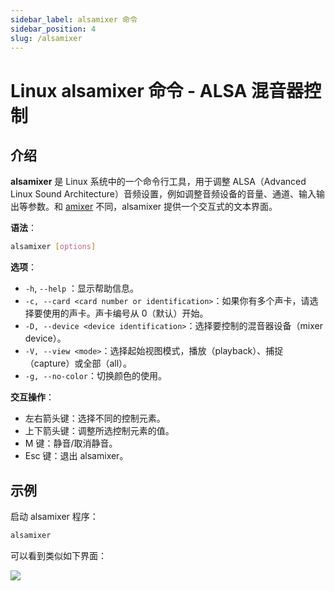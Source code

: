 ```yaml
---
sidebar_label: alsamixer 命令
sidebar_position: 4
slug: /alsamixer
---
```


# Linux alsamixer 命令 - ALSA 混音器控制



## 介绍

**alsamixer** 是 Linux 系统中的一个命令行工具，用于调整 ALSA（Advanced Linux Sound Architecture）音频设置，例如调整音频设备的音量、通道、输入输出等参数。和 [amixer](/linux-command/amixer) 不同，alsamixer 提供一个交互式的文本界面。

**语法**：

```bash
alsamixer [options]
```

**选项**：

- `-h`, `--help` ：显示帮助信息。
- `-c, --card <card number or identification>`：如果你有多个声卡，请选择要使用的声卡。声卡编号从 0（默认）开始。
- `-D, --device <device identification>`：选择要控制的混音器设备（mixer device）。
- `-V, --view <mode>`：选择起始视图模式，播放（playback）、捕捉（capture）或全部（all）。
- `-g, --no-color`：切换颜色的使用。

**交互操作**：

- 左右箭头键：选择不同的控制元素。
- 上下箭头键：调整所选控制元素的值。
- M 键：静音/取消静音。
- Esc 键：退出 alsamixer。



## 示例

启动 alsamixer 程序：

```bash
alsamixer
```

可以看到类似如下界面：

![](https://static.getiot.tech/alsamixer-screenshot.png#center)

